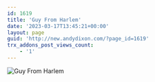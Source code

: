 ```yaml
---
id: 1619
title: 'Guy From Harlem'
date: '2023-03-17T13:45:21+00:00'
layout: page
guid: 'http://new.andydixon.com/?page_id=1619'
trx_addons_post_views_count:
    - '1'
---
```


![Guy From Harlem](https://i0.wp.com/assets.g8x2.ldn.idrivee2-23.com/posters/Guy%20From%20Harlem%2001.jpg?w=1200&ssl=1 "Guy From Harlem")